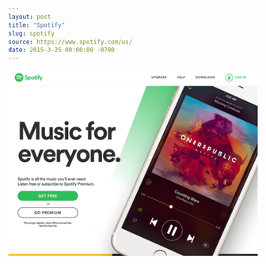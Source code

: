 ```yaml
---
layout: post
title: "Spotify"
slug: spotify
source: https://www.spotify.com/us/
date: 2015-3-25 00:00:00 -0700
---
```


<img src="/assets/img/screenshots/spotify.jpg">
